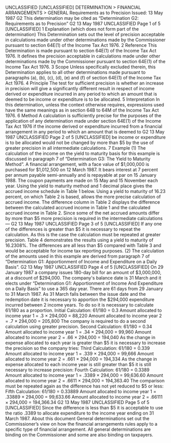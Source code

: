 UNCLASSIFIED \[UNCLASSIFIED\] DETERMINATION > FINANCIAL ARRANGEMENTS > GENERAL Requirements as to Precision Issued: 13 May 1987 G2 This determination may be cited as “Determination G2: Requirements as to Precision” G2 13 May 1987 UNCLASSIFIED Page 1 of 5 \[UNCLASSIFIED\] 1 Explanation (which does not form part of the determination) This Determination sets out the level of precision acceptable in calculations made under other determinations made by the Commissioner pursuant to section 64E(1) of the Income Tax Act 1976. 2 Reference This Determination is made pursuant to section 64E(1) of the Income Tax Act 1976. It defines the precision acceptable in calculations made under other determinations made by the Commissioner pursuant to section 64E(1) of the Income Tax Act 1976. 3 Scope Unless specifically excluded therein, this Determination applies to all other determinations made pursuant to paragraphs (a), (b), (c), (d), (e) and (f) of section 64E(1) of the Income Tax Act 1976. 4 Principle The test for sufficient precision is whether an increase in precision will give a significantly different result in respect of income derived or expenditure incurred in any period to which an amount that is deemed to be income or expenditure is to be allocated. 5 Interpretation In this determination, unless the context otherwise requires, expressions used have the same meanings as in section 64B to 64M of the Income Tax Act 1976. 6 Method A calculation is sufficiently precise for the purposes of the application of any determination made under section 64E(1) of the Income Tax Act 1976 if the income derived or expenditure incurred from a financial arrangement in any period to which an amount that is deemed to G2 13 May 1987 UNCLASSIFIED Page 2 of 5 \[UNCLASSIFIED\] be income or expenditure is to be allocated would not be changed by more than $5 by the use of greater precision in all intermediate calculations. 7 Example (1) The calculation of the income on the yield to maturity basis for this example is discussed in paragraph 7 of “Determination G3: The Yield to Maturity Method”. A financial arrangement, with a face value of $1,000,000 is purchased for $1,012,500 on 12 March 1987. It bears interest at 7 percent per annum payable semi-annually and is repayable at par on 15 January 1988. The coupon payments are made on 15 May and 15 November each year. Using the yield to maturity method and 1 decimal place gives the accrued income schedule in Table 1 below. Using a yield to maturity of 16.23 percent, on which Table 2 is based, allows the more precise calculation of accrued income. The difference column in Table 2 displays the difference between the calculated accrued income in Table 1 and the calculated accrued income in Table 2. Since some of the net accrued amounts differ by more than $5 more precision is required in the intermediate calculations— G2 13 May 1987 UNCLASSIFIED Page 3 of 5 \[UNCLASSIFIED\] If any one of the differences is greater than $5 it is necessary to repeat the calculation. As this is the case the calculation must be repeated at greater precision. Table 4 demonstrates the results using a yield to maturity of 16.2308%. The differences are all less than $5 compared with Table 3 and would be acceptable for income tax reporting purposes. (2) The calculation of the amounts used in this example are derived from paragraph 7 of “Determination G1: Apportionment of Income and Expenditure on a Daily Basis”. G2 13 May 1987 UNCLASSIFIED Page 4 of 5 \[UNCLASSIFIED\] On 29 January 1987 a company issues 180-day bill for an amount of $3,000,000, at a discount of $294,000. The company's balance date is 31 March and it elects under “Determination G1: Apportionment of Income And Expenditure on a Daily Basis” to use a 365 day year. There are 61 days from 29 January to 31 March 1987. As 31 March falls between the issue date and the redemption date it is necessary to apportion the $294,000 expenditure incurred between 2 income years. To do so it is necessary to calculate 61/180 as a proportion. Initial Calculation: 61/180 = 0.3 Amount allocated to income year 1 = .3 × 294,000 = 88,220 Amount allocated to income year 2 = .7 × 294,000 = 205,800 The company is required to do a second calculation using greater precision. Second Calculation: 61/180 = 0.34 Amount allocated to income year 1 = .34 × 294,000 = 99,960 Amount allocated to income year 2 = .66 × 294,000 = 194,040 As the change in expense allocated to each year is greater than $5 it is necessary to increase the precision so the company tries: Third Calculation: 61/180 = 0.339 Amount allocated to income year 1 = .339 × 294,000 = 99,666 Amount allocated to income year 2 = .661 × 294,000 = 194,334 As the change in expense allocated to each income year is still greater than $5 it is still necessary to increase precision: Fourth Calculation: 61/180 = 0.3389 Amount allocated to income year 1 = .3389 × 294,000 = 99,636.60 Amount allocated to income year 2 = .6611 × 294,000 = 194,363.40 The comparison must be repeated again as the difference has not yet reduced to $5 or less: Fifth Calculation: 61/180 = 0.33889 Amount allocated to income year 1 = .33889 × 294,000 = 99,633.66 Amount allocated to income year 2 = .66111 × 294,000 = 194,366.34 G2 13 May 1987 UNCLASSIFIED Page 5 of 5 \[UNCLASSIFIED\] Since the difference is less than $5 it is acceptable to use the ratio .3389 to allocate expenditure to the income year ending on 31 March 1987. About this document General determinations set out the Commissioner’s view on how the financial arrangements rules apply to a specific type of financial arrangement. All general determinations are binding on the Commissioner and some are also binding on taxpayers.